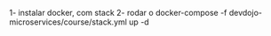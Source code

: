1- instalar docker, com stack
2- rodar o docker-compose -f devdojo-microservices/course/stack.yml up -d
